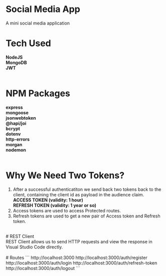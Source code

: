 # Social Media App
A mini social media application
<br />
# Tech Used
**NodeJS**<br />
**MongoDB**<br />
**JWT**<br />
<br />
# NPM Packages
**express**<br />
**mongoose**<br />
**jsonwebtoken**<br />
**@hapi/joi**<br />
**bcrypt**<br />
**dotenv**<br />
**http-errors**<br />
**morgan**<br />
**nodemon**<br />
<br />
# Why We Need Two Tokens?
1) After a successful authenticatiton we send back two tokens back to the client, containing the client id as payload in the audience claim.<br />
	**ACCESS TOKEN (validity: 1 hour)**<br />
	**REFRESH TOKEN (validity: 1 year or so)**<br />
2) Access tokens are used to access Protected routes.<br />
3) Refresh tokens are used to get a new pair of Access token and Refresh token.<br />
<br />
# REST Client<br />
REST Client allows us to send HTTP requests and view the response in Visual Studio Code directly.<br />
<br />
# Routes
```
http://localhost:3000
http://localhost:3000/auth/register
http://localhost:3000/auth/login
http://localhost:3000/auth/refresh-token
http://localhost:3000/auth/logout
```